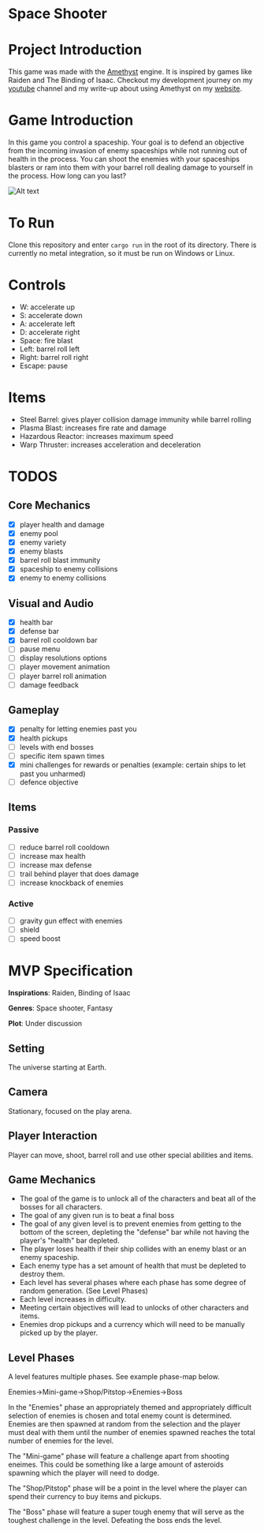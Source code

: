 # Space Shooter

# Project Introduction

This game was made with the [Amethyst](https://amethyst.rs/) engine. It is inspired by games like Raiden and The Binding of Isaac. Checkout my development journey on my [youtube](https://www.youtube.com/watch?v=OtN5vL80u4Q&list=PL4Dmmk1VXA5p0tVmxNUr8j0ly5ERbL1hN) channel and my write-up about using Amethyst on my [website](https://micronote.tech/2019/06/Space-Shooter-Game/).

# Game Introduction

In this game you control a spaceship. Your goal is to defend an objective from the incoming invasion of enemy spaceships while not running out of health in the process. You can shoot the enemies with your spaceships blasters or ram into them with your barrel roll dealing damage to yourself in the process. How long can you last?

![Alt text](https://giant.gfycat.com/GreenWindingAltiplanochinchillamouse.gif)

# To Run

Clone this repository and enter `cargo run` in the root of its directory. There is currently no metal integration, so it must be run on Windows or Linux.

# Controls

- W: accelerate up
- S: accelerate down
- A: accelerate left
- D: accelerate right
- Space: fire blast
- Left: barrel roll left
- Right: barrel roll right
- Escape: pause

# Items

- Steel Barrel: gives player collision damage immunity while barrel rolling
- Plasma Blast: increases fire rate and damage
- Hazardous Reactor: increases maximum speed
- Warp Thruster: increases acceleration and deceleration

# TODOS

## Core Mechanics
- [x] player health and damage
- [x] enemy pool
- [x] enemy variety
- [x] enemy blasts
- [x] barrel roll blast immunity
- [x] spaceship to enemy collisions
- [x] enemy to enemy collisions
## Visual and Audio
- [x] health bar
- [x] defense bar
- [x] barrel roll cooldown bar
- [ ] pause menu
- [ ] display resolutions options
- [ ] player movement animation
- [ ] player barrel roll animation
- [ ] damage feedback
## Gameplay
- [x] penalty for letting enemies past you
- [x] health pickups
- [ ] levels with end bosses
- [ ] specific item spawn times
- [x] mini challenges for rewards or penalties (example: certain ships to let past you unharmed)
- [ ] defence objective
## Items
### Passive 
- [ ] reduce barrel roll cooldown
- [ ] increase max health
- [ ] increase max defense
- [ ] trail behind player that does damage
- [ ] increase knockback of enemies
### Active
- [ ] gravity gun effect with enemies
- [ ] shield
- [ ] speed boost

# MVP Specification

**Inspirations**: Raiden, Binding of Isaac

**Genres**: Space shooter, Fantasy

**Plot**: Under discussion

## Setting

The universe starting at Earth.

## Camera

Stationary, focused on the play arena.

## Player Interaction

Player can move, shoot, barrel roll and use other special abilities and items.

## Game Mechanics

- The goal of the game is to unlock all of the characters and beat all of the bosses for all characters.
- The goal of any given run is to beat a final boss
- The goal of any given level is to prevent enemies from getting to the bottom of the screen, depleting the "defense" bar while not having the player's "health" bar depleted.
- The player loses health if their ship collides with an enemy blast or an enemy spaceship.
- Each enemy type has a set amount of health that must be depleted to destroy them.
- Each level has several phases where each phase has some degree of random generation. (See Level Phases)
- Each level increases in difficulty.
- Meeting certain objectives will lead to unlocks of other characters and items.
- Enemies drop pickups and a currency which will need to be manually picked up by the player.

## Level Phases
A level features multiple phases. See example phase-map below.

Enemies->Mini-game->Shop/Pitstop->Enemies->Boss

In the "Enemies" phase an appropriately themed and appropriately difficult selection of enemies is chosen and total enemy count is determined. Enemies are then spawned at random from the selection and the player must deal with them until the number of enemies spawned reaches the total number of enemies for the level.

The "Mini-game" phase will feature a challenge apart from shooting eneimes. This could be something like a large amount of asteroids spawning which the player will need to dodge.

The "Shop/Pitstop" phase will be a point in the level where the player can spend their currency to buy items and pickups.

The "Boss" phase will feature a super tough enemy that will serve as the toughest challenge in the level. Defeating the boss ends the level.


